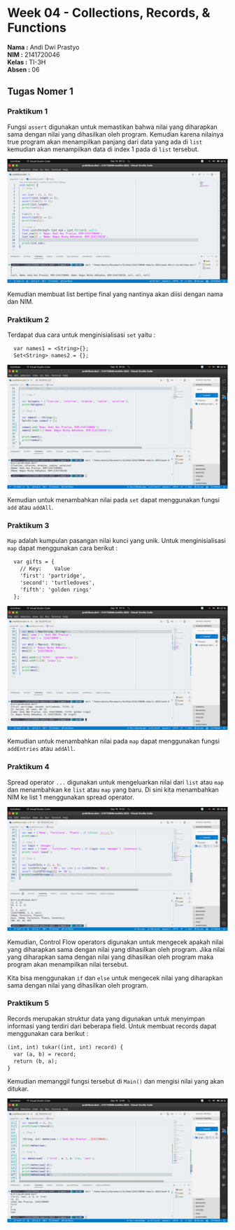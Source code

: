 # Week 04 - Collections, Records, & Functions

**Nama :** Andi Dwi Prastyo<br>
**NIM :** 2141720046<br>
**Kelas :** TI-3H<br>
**Absen :** 06

## Tugas Nomer 1

### Praktikum 1

Fungsi `assert` digunakan untuk memastikan bahwa nilai yang diharapkan sama dengan nilai yang dihasilkan oleh program. Kemudian karena nilainya true program akan menampilkan panjang dari data yang ada di `list` kemudian akan menampilkan data di index 1 pada di `list` tersebut.

![image](./docs/img/p1.png)

Kemudian membuat list bertipe final yang nantinya akan diisi dengan nama dan NIM.

### Praktikum 2

Terdapat dua cara untuk menginisialisasi `set` yaitu : 

``` 
  var names1 = <String>{};
  Set<String> names2 = {};
```

![image](./docs/img/p2.png)

Kemudian untuk menambahkan nilai pada `set` dapat menggunakan fungsi `add` atau `addAll`.

### Praktikum 3

`Map` adalah kumpulan pasangan nilai kunci yang unik. Untuk menginisialisasi `map` dapat menggunakan cara berikut :

```
  var gifts = {
	// Key:    Value
	'first': 'partridge',
	'second': 'turtledoves',
	'fifth': 'golden rings'
  };
```

![image](./docs/img/p3.png)

Kemudian untuk menambahkan nilai pada `map` dapat menggunakan fungsi `addEntries` atau `addAll`.

### Praktikum 4

Spread operator `...` digunakan untuk mengeluarkan nilai dari `list` atau `map` dan menambahkan ke `list` atau `map` yang baru. Di sini kita menambahkan NIM ke list 1 menggunakan spread operator.

![image](./docs/img/p4.png)

Kemudian, Control Flow operators digunakan untuk mengecek apakah nilai yang diharapkan sama dengan nilai yang dihasilkan oleh program. Jika nilai yang diharapkan sama dengan nilai yang dihasilkan oleh program maka program akan menampilkan nilai tersebut.

Kita bisa menggunakan `if` dan `else` untuk mengecek nilai yang diharapkan sama dengan nilai yang dihasilkan oleh program.

### Praktikum 5

Records merupakan struktur data yang digunakan untuk menyimpan informasi yang terdiri dari beberapa field. Untuk membuat records dapat menggunakan cara berikut :

```
(int, int) tukar((int, int) record) {
  var (a, b) = record;
  return (b, a);
}
```
Kemudian memanggil fungsi tersebut di `Main()` dan mengisi nilai yang akan ditukar.

![image](./docs/img/p5.png)